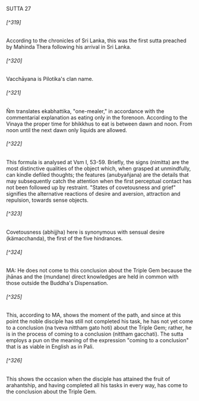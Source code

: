 SUTTA 27

###### [^319]
According to the chronicles of Sri Lanka, this was the first sutta preached by Mahinda Thera following his arrival in Sri Lanka.

###### [^320]
Vacchāyana is Pilotika's clan name.

###### [^321]
Ñm translates ekabhattika, "one-mealer," in accordance with the commentarial explanation as eating only in the forenoon. According to the Vinaya the proper time for bhikkhus to eat is between dawn and noon. From noon until the next dawn only liquids are allowed.

###### [^322]
This formula is analysed at Vsm I, 53-59. Briefly, the signs (nimitta) are the most distinctive qualities of the object which, when grasped at unmindfully, can kindle defiled thoughts; the features (anubyañjana) are the details that may subsequently catch the attention when the first perceptual contact has not been followed up by restraint. "States of covetousness and grief" signifies the alternative reactions of desire and aversion, attraction and repulsion, towards sense objects.

###### [^323]
Covetousness (abhijjha) here is synonymous with sensual desire (kämacchanda), the first of the five hindrances.

###### [^324]
MA: He does not come to this conclusion about the
Triple Gem because the jhānas and the (mundane) direct knowledges are held in common with those outside the Buddha's Dispensation.

###### [^325]
This, according to MA, shows the moment of the path, and since at this point the noble disciple has still not completed his task, he has not yet come to a conclusion (na tveva nittham gato hoti) about the Triple Gem; rather, he is in the process of coming to a conclusion (nittham gacchati). The sutta employs a pun on the meaning of the expression "coming to a conclusion" that is as viable in English as in Pali.

###### [^326]
This shows the occasion when the disciple has attained the fruit of arahantship, and having completed all his tasks in every way, has come to the conclusion about the Triple Gem.

